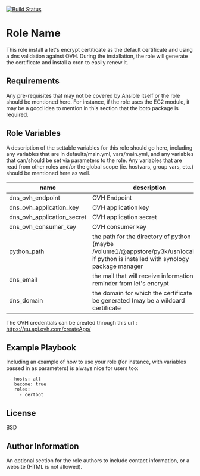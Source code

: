 [![Build Status](https://travis-ci.com/BenoitCharret/certbot.svg?branch=master)](https://travis-ci.com/BenoitCharret/certbot)

Role Name
=========

This role install a let's encrypt certiticate as the default certificate and using a dns validation against OVH.
During the installation, the role will generate the certificate and install a cron to easily renew it.

Requirements
------------

Any pre-requisites that may not be covered by Ansible itself or the role should be mentioned here. For instance, if the role uses the EC2 module, it may be a good idea to mention in this section that the boto package is required.

Role Variables
--------------

A description of the settable variables for this role should go here, including any variables that are in defaults/main.yml, vars/main.yml, and any variables that can/should be set via parameters to the role. Any variables that are read from other roles and/or the global scope (ie. hostvars, group vars, etc.) should be mentioned here as well.

 name | description
 --- | ---
 dns_ovh_endpoint | OVH Endpoint 
 dns_ovh_application_key | OVH application key
 dns_ovh_application_secret |  OVH application secret
 dns_ovh_consumer_key | OVH consumer key
 python_path | the path for the directory of python (maybe /volume1/@appstore/py3k/usr/local/bin/ if python is installed with synology package manager
 dns_email | the mail that will receive information and reminder from let's encrypt
 dns_domain | the domain for which the certificate will be generated (may be a wildcard certificate
    
 The OVH credentials can be created through this url : https://eu.api.ovh.com/createApp/

Example Playbook
----------------

Including an example of how to use your role (for instance, with variables passed in as parameters) is always nice for users too:
         
     - hosts: all
       become: true
       roles:
         - certbot

License
-------

BSD

Author Information
------------------

An optional section for the role authors to include contact information, or a website (HTML is not allowed).
